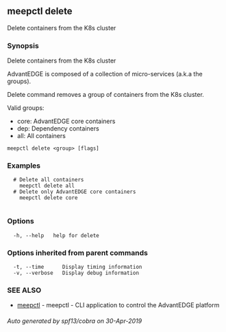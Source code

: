 ## meepctl delete

Delete containers from the K8s cluster

### Synopsis

Delete containers from the K8s cluster

AdvantEDGE is composed of a collection of micro-services (a.k.a the groups).

Delete command removes a group of containers from the K8s cluster.

Valid groups:
  * core: AdvantEDGE core containers
  * dep:  Dependency containers
  * all:  All containers
			

```
meepctl delete <group> [flags]
```

### Examples

```
  # Delete all containers
    meepctl delete all
  # Delete only AdvantEDGE core containers
    meepctl delete core
			
```

### Options

```
  -h, --help   help for delete
```

### Options inherited from parent commands

```
  -t, --time      Display timing information
  -v, --verbose   Display debug information
```

### SEE ALSO

* [meepctl](meepctl.md)	 - meepctl - CLI application to control the AdvantEDGE platform

###### Auto generated by spf13/cobra on 30-Apr-2019

